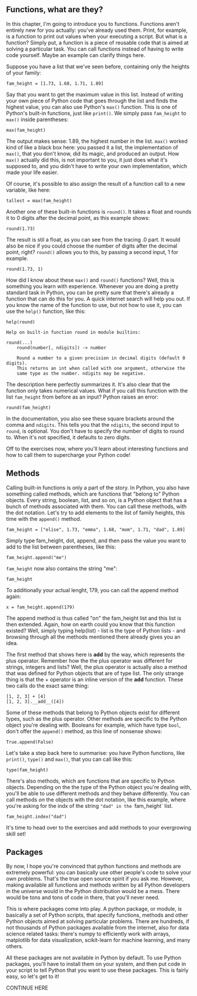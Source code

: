 ## Functions, what are they?

In this chapter, I'm going to introduce you to functions. Functions aren't entirely new for you actually: you've already used them. Print, for example, is a function to print out values when your executing a script. But what is a function? Simply put, a function is a piece of reusable code that is aimed at solving a particular task. You can call functions instead of having to write code yourself. Maybe an example can clarify things here.

Suppose you have a list that we've seen before, containing only the heights of your family:

```
fam_height = [1.73, 1.68, 1.71, 1.89]
```

Say that you want to get the maximum value in this list. Instead of writing your own piece of Python code that goes through the list and finds the highest value, you can also use Python's `max()` function. This is one of Python's built-in functions, just like `print()`. We simply pass `fam_height` to `max()` inside parentheses:

```
max(fam_height)
```

The output makes sense: 1.89, the highest number in the list. `max()` worked kind of like a black box here: you passed it a list, the implementation of `max()`, that you don't know, did its magic, and produced an output. How `max()` actually did this, is not important to you, it just does what it's supposed to, and you didn't have to write your own implementation, which made your life easier.

Of course, it's possible to also assign the result of a function call to a new variable, like here:

```
tallest = max(fam_height)
```

Another one of these built-in functions is `round()`. It takes a float and rounds it to 0 digits after the decimal point, as this example shows:

```
round(1.73)
```

The result is stil a float, as you can see from the tracing .0 part. It would also be nice if you could choose the number of digits after the decimal point, right? `round()` allows you to this, by passing a second input, 1 for example.

```
round(1.73, 1)
```

How did I know about these `max()` and `round()` functions? Well, this is something you learn with experience. Whenever you are doing a pretty standard task in Python, you can be pretty sure that there's already a function that can do this for you. A quick internet search will help you out. If you know the name of the function to use, but not how to use it, you can use the `help()` function, like this:

```
help(round)

Help on built-in function round in module builtins:

round(...)
    round(number[, ndigits]) -> number

    Round a number to a given precision in decimal digits (default 0 digits).
    This returns an int when called with one argument, otherwise the
    same type as the number. ndigits may be negative.
```

The description here perfectly summarizes it. It's also clear that the function only takes numerical values. What if you call this function with the list `fam_height` from before as an input? Python raises an error:

```
round(fam_height)
```

In the documentation, you also see these square brackets around the comma and `ndigits`. This tells you that the `ndigits`, the second input to `round`, is optional. You don't have to specify the number of digits to round to. When it's not specified, it defaults to zero digits.

Off to the exercises now, where you'll learn about interesting functions and how to call them to supercharge your Python code!

## Methods

Calling built-in functions is only a part of the story. In Python, you also have something called methods, which are functions that "belong to" Python objects. Every string, boolean, list, and so on, is a Python object that has a bunch of methods associated with them. You can call these methods, with the dot notation. Let's try to add elements to the list of family heights, this time with the `append()` method.

```
fam_height = ["elise", 1.73, "emma", 1.68, "mom", 1.71, "dad", 1.89]
```

Simply type fam_height, dot, append, and then pass the value you want to add to the list between parentheses, like this:

```
fam_height.append("me")
```

`fam_height` now also contains the string "me":

```
fam_height
```

To additionally your actual lenght, 179, you can call the append method again:

```
x = fam_height.append(179)
```

The append method is thus called "on" the fam_height list and this list is then extended. Again, how on earth could you know that this function existed? Well, simply typing help(list) - list is the type of Python lists - and browsing through all the methods mentioned there already gives you an idea.

The first method that shows here is __add__ by the way, which represents the plus operator. Remember how the the plus operator was different for strings, integers and lists? Well, the plus operator is actually also a method that was defined for Python objects that are of type list. The only strange thing is that the + operator is an inline version of the __add__ function. These two calls do the exact same thing:

```
[1, 2, 3] + [4]
[1, 2, 3].__add__([4])
```


Some of these methods that belong to Python objects exist for different types, such as the plus operator. Other methods are specific to the Python object you're dealing with. Booleans for example, which have type `bool`, don't offer the `append()` method, as this line of nonsense shows:

```
True.append(False)
```

Let's take a step back here to summarise: you have Python functions, like `print()`, `type()` and `max()`, that you can call like this:

```
type(fam_height)
```

There's also methods, which are functions that are specific to Python objects. Depending on the the type of the Python object you're dealing with, you'll be able to use different methods and they behave differently. You can call methods _on_ the objects with the dot notation, like this example, where you're asking for the indx of the string `"dad" in the `fam_height` list.

```
fam_height.index("dad")
```

It's time to head over to the exercises and add methods to your evergrowing skill set!

## Packages

By now, I hope you're convinced that python functions and methods are extremely powerful: you can basically use other people's code to solve your own problems. That's the true open source spirit if you ask me. However, making available all functions and methods written by all Python developers in the universe would in the Python distribution would be a mess. There would be tons and tons of code in there, that you'll never need.

This is where packages come into play. A python package, or module, is basically a set of Python scripts, that specify functions, methods and other Python objects aimed at solving particular problems. There are hundreds, if not thousands of Python packages available from the internet, also for data science related tasks: there's numpy to efficiently work with arrays, matplotlib for data visualization, scikit-learn for machine learning, and many others.

All these packages are not available in Python by default. To use Python packages, you'll have to install them on your system, and then put code in your script to tell Python that you want to use these packages. This is fairly easy, so let's get to it!

CONTINUE HERE





